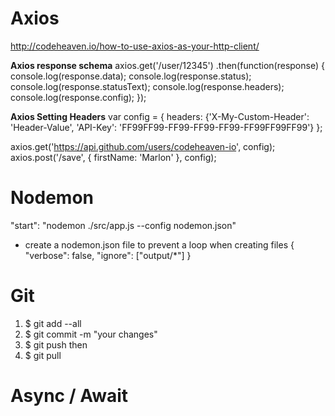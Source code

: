
# Axios

http://codeheaven.io/how-to-use-axios-as-your-http-client/ 

**Axios response schema**
axios.get('/user/12345')
  .then(function(response) {
    console.log(response.data);
    console.log(response.status);
    console.log(response.statusText);
    console.log(response.headers);
    console.log(response.config);
  });

**Axios Setting Headers**
var config = {
  headers: {'X-My-Custom-Header': 'Header-Value', 'API-Key': 'FF99FF99-FF99-FF99-FF99-FF99FF99FF99'}
};

axios.get('https://api.github.com/users/codeheaven-io', config);
axios.post('/save', { firstName: 'Marlon' }, config);

# Nodemon
"start": "nodemon ./src/app.js --config nodemon.json"
- create a nodemon.json file to prevent a loop when creating files
{
    "verbose": false,
    "ignore": ["output/*"]
  }

# Git
1. $ git add --all
2. $ git commit -m "your changes"
3. $ git push
then
1. $ git pull

# Async / Await

